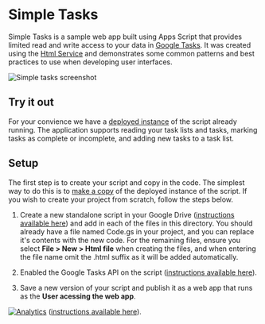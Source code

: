 # Simple Tasks

Simple Tasks is a sample web app built using Apps Script that provides limited
read and write access to your data in
[Google Tasks](https://mail.google.com/tasks/canvas). It was created using the
[Html Service](https://developers.google.com/apps-script/guides/html-service)
and demonstrates some common patterns and best practices to use when developing
user interfaces.

![Simple tasks screenshot](https://googledrive.com/host/0BwzA1Orbvy5WV0tUQl9WX0FhRTA/simple_tasks.png)

## Try it out

For your convience we have a
[deployed instance](https://script.google.com/macros/s/AKfycbx-sB0Lp8JVgfvVoXkFtLsxMzqvOdfjG7VDo8OAeLusUDkFLj8/exec)
of the script already running. The application supports reading your task lists
and tasks, marking tasks as complete or incomplete, and adding new tasks to a
task list.

## Setup

The first step is to create your script and copy in the code. The simplest way
to do this is to
[make a copy](https://script.google.com/d/1HCsbqH8WNEKFwRZCw8KEhykCGEzfXi-1k5eN-7t8lZoEAAvfqzOOsKtu/edit?newcopy=true)
of the deployed instance of the script. If you wish to create your project from
scratch, follow the steps below.

1. Create a new standalone script in your Google Drive
   ([instructions available here](https://developers.google.com/apps-script/managing_projects#creatingDrive))
   and add in each of the files in this directory. You should already  have a
   file named Code.gs in your project, and you can replace it's contents with
   the new code. For the remaining files, ensure you select
   **File > New > Html file** when creating the files, and when entering the
   file name omit the .html suffix as it will be added automatically.

2. Enabled the Google Tasks API on the script
   ([instructions available here](https://developers.google.com/apps-script/built_in_services#advanced_google_services)).
3. Save a new version of your script and publish it as a web app that runs as
   the **User acessing the web app**.

[![Analytics](https://ga-beacon.appspot.com/UA-42085206-1/google-apps-script-samples/simple_tasks)](https://github.com/igrigorik/ga-beacon)
   ([instructions available here](https://developers.google.com/apps-script/execution_web_apps)).
